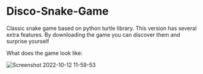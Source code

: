 # Disco-Snake-Game
Classic snake game based on python turtle library. This version has several extra features. By downloading the game you can discover them and surprise yourself


What does the game look like:

![Screenshot 2022-10-12 11-59-53](https://user-images.githubusercontent.com/113987919/195315077-f8e901df-f07b-4931-b588-dceaa5119bc4.jpg)
